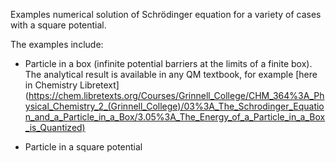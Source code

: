 Examples numerical solution of Schrödinger equation for a variety of cases with a square potential.

The examples include:
- Particle in a box (infinite potential barriers at the limits of a finite box). The analytical result is available in any QM textbook, for example [here in Chemistry Libretext] (https://chem.libretexts.org/Courses/Grinnell_College/CHM_364%3A_Physical_Chemistry_2_(Grinnell_College)/03%3A_The_Schrodinger_Equation_and_a_Particle_in_a_Box/3.05%3A_The_Energy_of_a_Particle_in_a_Box_is_Quantized)

- Particle in a square potential 
